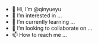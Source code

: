 - 👋 Hi, I’m @qinyueyu
- 👀 I’m interested in ...
- 🌱 I’m currently learning ...
- 💞️ I’m looking to collaborate on ...
- 📫 How to reach me ...

<!---
qinyueyu/qinyueyu is a ✨ special ✨ repository because its `README.md` (this file) appears on your GitHub profile.
You can click the Preview link to take a look at your changes.
--->

